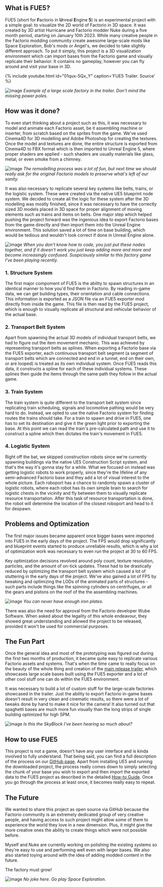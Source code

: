 ## What is FUE5?

FUE5 (short for **F**actorio in **U**nreal **E**ngine **5**) is an experimental project with a simple goal: to visualize the 2D world of Factorio in 3D space. It was created by 3D artist Hurricane and Factorio modder Nuke during a five month period, starting on January 10th 2023.
While many creative people in the Factorio modding community create awesome large-scale mods like Space Exploration, Bob's mods or Angel's, we decided to take slightly different approach. To put it simply, this project is a 3D visualization environment which can import bases from the Factorio game and visually replicate their behavior. It contains no gameplay, however you can fly around and visit your base in 3D.

{% include youtube.html id="01qux-5Qx_Y" caption='FUE5 Trailer. Source' %}

![image](https://cdn.discordapp.com/attachments/1082941602806374521/1106489698240712714/snap1_0-00-00-00.jpg)
*Example of a large scale factory in the trailer. Don't mind the missing power poles.*

## How was it done?

To even start thinking about a project such as this, it was necessary to model and animate each Factorio asset, be it assembling machine or inserter, from scratch based on the sprites from the game. We've used Cinema4D for 3D modelling and Adobe Photoshop for creating the textures. Once the model and textures are done, the entire structure is exported from Cinema4D to FBX format which is then imported to Unreal Engine 5, where proper shaders are applied - such shaders are usually materials like glass, metal, or even smoke from a chimney.

![image](https://cdn.discordapp.com/attachments/628560996717559820/1116413192575397978/structures.jpg)
*The remodelling process was a lot of fun, but next time we should really ask for the original Factorio models to preserve what's left of our sanity.*

It was also necessary to replicate several key systems like belts, trains, or the logistic system. These were created via the native UE5 blueprint node system. We decided to create all the logic for these system after the 3D modelling was mostly finished, since it was necessary to have the correctly sized 3D models placed in 3D space for proper alignment of moving elements such as trains and items on belts. One major step which helped pushing the project forward was the ingenious idea to export Factorio bases from the game directly and then import them into the Unreal Engine environment. This solution saved a lot of time on base building, which would be tedious and wouldn't look correct if done in Unreal Engine alone.

![image](https://cdn.discordapp.com/attachments/628560996717559820/1116411057775325214/nodes.jpg)
*When you don't know how to code, you just put these nodes together, and if it doesn't work you just keep adding more and more and become increasingly confused. Suspiciously similar to this factory game I've been playing recently.*

### 1. Structure System

The first major compoment of FUE5 is the ability to spawn structures in an identical manner to how you'd find them in Factorio. By reading in-game data, we can get building types, their orientation and cable connections. This information is exported as a JSON file via an FUE5 exporter mod directly from inside the game. This file is then read by the FUE5 project, which is enough to visually replicate all structural and vehicular behavior of the actual base.

### 2. Transport Belt System

Apart from spawning the actual 3D models of individual transport belts, we had to figure out the item movement mechanic. This was achieved by representing transport belts as splines. When exporting a Factorio base via the FUE5 exporter, each continuous transport belt segment (a segment of transport belts which are connected and end in a tunnel, end on their own, or are looped) is treated as its own individual system. Once FUE5 reads this data, it constructs a spline for each of these individual systems. These splines then guide the items through the same path they follow in the actual game.

### 3. Train System

The train system is quite different to the transport belt system since replicating train scheduling, signals and locomotive pathing would be very hard to do. Instead, we opted to use the native Factorio system for finding routes the trains should take. For a train to spawn and drive in FUE5, one has to set its destination and give it the green light prior to exporting the base. At this point we can read the train's pre-calculated path and use it to construct a spline which then dictates the train's movement in FUE5.

### 4. Logistic System

Right off the bat, we skipped construction robots since we're currently spawning buildings via the native UE5 Construction Script system, and that's the way it's gonna stay for a while. What we focused on instead was getting logistic robots to work properly, since they're the lifeline of any semi-advanced Factorio base and they add a lot of visual interest to the whole picture. Each roboport has a chance to randomly spawn a cluster of logistic robots, where each robot has its own simple brain to search for logistic chests in the vicinity and fly between them to visually replicate resource transportation. After this task of resource transportation is done, the robot will determine the location of the closest roboport and head to it for despawn.

## Problems and Optimization

The first major issues became apparent once bigger bases were imported into FUE5 in the early days of the project. The FPS would drop significantly and blueprint events started to produce unreliable results, which is why a lot of optimization work was necessary to even run the project at 30 to 60 FPS.

Key optimization decisions revolved around poly count, texture resolution, particles, and the amount of on-tick updates. These had to be drastically reduced by optimizing the transport belt system which caused a lot of stuttering in the early days of the project. We've also gained a lot of FPS by tweaking and optimizing the LODs of the animated parts of structures - such parts include things like the spinning cylinders on centrifuges, or all the gears and pistons on the roof of the the assembling machines.

![image](https://cdn.discordapp.com/attachments/628560996717559820/1116779471148683264/array.jpg)
*You can never have enough iron plates.*

There was also the need for approval from the Factorio developer Wube Software. When asked about the legality of this whole endeavour, they showed great understanding and allowed the project to be released, provided it won't be used for commercial purposes.

## The Fun Part

Once the general idea and most of the prototyping was figured out during the first two months of production, it became quite easy to replicate various Factorio assets and systems. That's when the time came to really focus on the beauty of the whole thing and creation of the [main release trailer](https://www.youtube.com/watch?v=01qux-5Qx_Y&feature=youtu.be&ab_channel=Hurricane), which showcases large scale bases built using the FUE5 exporter and a lot of other cool stuff one can do within the FUE5 environment.

It was necessary to build a lot of custom stuff for the large-scale factories showcased in the trailer. Just the ability to export Factorio in-game bases doesn't result in very clean and cinematic results, so there were a lot of tweaks done by hand to make it nice for the camera! It also turned out that spaghetti bases are much more fun visually than the long strips of single building optimized for high SPM.

![image](https://cdn.discordapp.com/attachments/628560996717559820/1116780913586618398/fun.jpg)
*Is this the SkyBlock I've been hearing so much about?*

## How to use FUE5

This project is not a game, doesn't have any user interface and is kinda involved to fully understand. That being said, you can find a full description of the process on our [GitHub page](https://github.com/FUE5BASE/FUE5). Apart from installing UE5 and running the downloaded project, the process really comes down to simply selecting the chunk of your base you wish to export and then import the exported data to the FUE5 project as described in the detailed [How-to Guide](https://github.com/FUE5BASE/FUE5/blob/main/BaseImportGuide.md). Once you go through the process at least once, it becomes really easy to repeat.

## The Future

We wanted to share this project as open source via GitHub because the Factorio community is an extremely dedicated group of very creative people, and having access to such project might allow some of them to experience the world they love in a new dimension. Plus, it might give the more creative ones the ability to create things which were not possible before.

Myself and Nuke are currently working on polishing the existing systems so they're easy to use and performing well even with larger bases. We also also started toying around with the idea of adding modded content in the future.

The factory must grow!

![image](https://cdn.discordapp.com/attachments/628560996717559820/1116780591153688698/se.jpg)
*No joke here. Go play Space Exploration.*